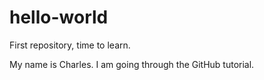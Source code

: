 # hello-world
First repository, time to learn.


My name is Charles. I am going through the GitHub tutorial.
